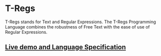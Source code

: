 T-Regs
======

T-Regs stands for Text and Regular Expressions. The T-Regs Programming Language combines the robustness of Free Text with the ease of use of Regular Expressions.


[Live demo and Language Specification](http://mathiasbaert.github.com/T-Regs/)
------------------------------------------------------------------------------